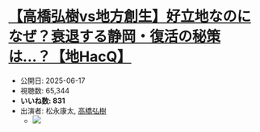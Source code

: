 # [【高橋弘樹vs地方創生】好立地なのになぜ？衰退する静岡・復活の秘策は…？【地HacQ】](https://www.youtube.com/watch?v=1ONnQjI2X5A)
-   公開日: 2025-06-17
-   視聴数: 65,344
-   **いいね数: 831**
-   出演者: 松永康太, [高橋弘樹](/rehacq_fan/people/高橋弘樹 "wikilink")
    - [![](https://img.youtube.com/vi/1ONnQjI2X5A/hqdefault.jpg)](https://www.youtube.com/watch?v=1ONnQjI2X5A)
